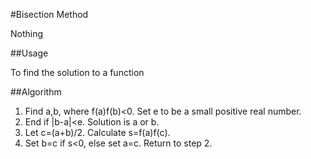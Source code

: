 #Bisection Method

Nothing

##Usage

To find the solution to a function

##Algorithm

1. Find a,b, where f(a)f(b)<0. Set e to be a small positive real number.
2. End if |b-a|<e. Solution is a or b.
3. Let c=(a+b)/2. Calculate s=f(a)f(c).
4. Set b=c if s<0, else set a=c. Return to step 2. 
